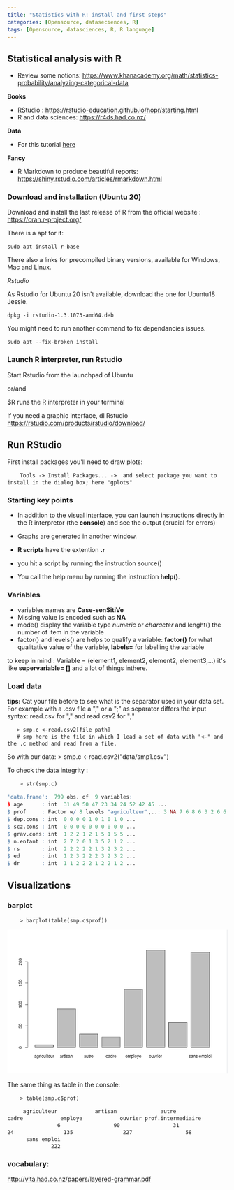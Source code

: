 ```yaml
---
title: "Statistics with R: install and first steps"
categories: [Opensource, dataseciences, R]
tags: [Opensource, datasciences, R, R language]
---
```


## Statistical analysis with R

- Review some notions: https://www.khanacademy.org/math/statistics-probability/analyzing-categorical-data 

**Books**
- RStudio : https://rstudio-education.github.io/hopr/starting.html
- R and data sciences: https://r4ds.had.co.nz/

**Data**
- For this tutorial [here](./r-data/README.md)

**Fancy**
- R Markdown to produce beautiful reports: https://shiny.rstudio.com/articles/rmarkdown.html


### Download and installation (Ubuntu 20)

Download and install the last release of R from the official website :  https://cran.r-project.org/

There is a apt for it:
        
    sudo apt install r-base

There also a links for precompiled binary versions, available for Windows, Mac and Linux.


*Rstudio*

As Rstudio for Ubuntu 20 isn't available, download the one for Ubuntu18 Jessie. 

    dpkg -i rstudio-1.3.1073-amd64.deb

You might need to run another command to fix dependancies issues.

    sudo apt --fix-broken install
    
### Launch R interpreter, run Rstudio

Start Rstudio from the launchpad of Ubuntu

or/and

$R
runs the R interpreter in your terminal 

If you need a graphic interface, dl Rstudio https://rstudio.com/products/rstudio/download/

## Run RStudio

First install packages you'll need to draw plots: 

        Tools -> Install Packages... ->  and select package you want to install in the dialog box; here "gplots"
       
### Starting key points

- In addition to the visual interface, you can launch instructions directly in the R interpretor (the **console**) and see the output (crucial for errors)
- Graphs are generated in another window.
- **R scripts** have the extention **.r**
- you hit a script by running the instruction source()

- You call the help menu by running the instruction **help()**. 

### Variables

- variables names are **Case-senSitiVe** 
- Missing value is encoded such as **NA**
- mode() display the variable type *numeric* or *character* and lenght() the number of item in the variable
- factor() and levels() are helps to qualify a variable: **factor()** for what qualitative value of the variable, **labels=** for labelling the variable

to keep in mind : Variable = (element1, element2, element2, element3,...)  it's like **supervariable= []** and a lot of things inthere.


### Load data 

**tips:** Cat your file before to see what is the separator used in your data set. For example with a .csv file a "," or a ";" as separator differs the input syntax: read.csv for "," and read.csv2 for ";" 

       > smp.c <-read.csv2[file path] 
       # smp here is the file in which I lead a set of data with "<-" and the .c method and read from a file.
       
So with our data:
       > smp.c <-read.csv2("data/smp1.csv")
               
To check the data integrity : 

        > str(smp.c)
 ~~~R
 'data.frame':	799 obs. of  9 variables:
 $ age      : int  31 49 50 47 23 34 24 52 42 45 ...
 $ prof     : Factor w/ 8 levels "agriculteur",..: 3 NA 7 6 8 6 3 2 6 6 ...
 $ dep.cons : int  0 0 0 0 1 0 1 0 1 0 ...
 $ scz.cons : int  0 0 0 0 0 0 0 0 0 0 ...
 $ grav.cons: int  1 2 2 1 2 1 5 1 5 5 ...
 $ n.enfant : int  2 7 2 0 1 3 5 2 1 2 ...
 $ rs       : int  2 2 2 2 2 1 3 2 3 2 ...
 $ ed       : int  1 2 3 2 2 2 3 2 3 2 ...
 $ dr       : int  1 1 2 2 2 1 2 2 1 2 ...
 ~~~
        
## Visualizations 

### barplot
        > barplot(table(smp.c$prof))
        
![img](./assets/img/barplot.png)       

The same thing as table in the console:
        
        > table(smp.c$prof)

 ~~~
      agriculteur            artisan              autre              cadre            employe            ouvrier prof.intermediaire 
                 6                 90                 31                 24                135                227                 58 
       sans emploi 
               222 
 ~~~
 





### vocabulary:
http://vita.had.co.nz/papers/layered-grammar.pdf
